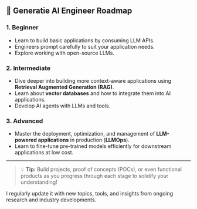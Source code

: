## 🤖 Generatie AI Engineer Roadmap

### 1. **Beginner**
- Learn to build basic applications by consuming LLM APIs.
- Engineers prompt carefully to suit your application needs.
- Explore working with open-source LLMs.
  
### 2. **Intermediate**
- Dive deeper into building more context-aware applications using **Retrieval Augmented Generation (RAG)**.
- Learn about **vector databases** and how to integrate them into AI applications.
- Develop AI agents with LLMs and tools.

### 3. **Advanced**
- Master the deployment, optimization, and management of **LLM-powered applications** in production (**LLMOps**).
- Learn to fine-tune pre-trained models efficiently for downstream applications at low cost.

---

> 💡 **Tip:** Build projects, proof of concepts (POCs), or even functional products as you progress through each stage to solidify your understanding!


I regularly update it with new topics, tools, and insights from ongoing research and industry developments.
